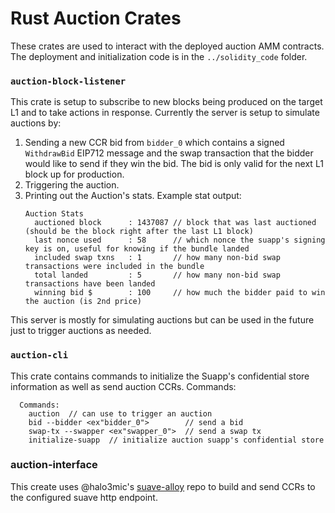 # Rust Auction Crates

These crates are used to interact with the deployed auction AMM contracts. The deployment and initialization code is in the `../solidity_code` folder. 

### `auction-block-listener`
This crate is setup to subscribe to new blocks being produced on the target L1 and to take actions in response. Currently the server is setup to simulate auctions by: 
1. Sending a new CCR bid from `bidder_0` which contains a signed `WithdrawBid` EIP712 message and the swap transaction that the bidder would like to send if they win the bid. The bid is only valid for the next L1 block up for production.
2. Triggering the auction.
3. Printing out the Auction's stats.
   Example stat output:
    ```
    Auction Stats
      auctioned block      : 1437087 // block that was last auctioned (should be the block right after the last L1 block)
      last nonce used      : 58      // which nonce the suapp's signing key is on, useful for knowing if the bundle landed
      included swap txns   : 1       // how many non-bid swap transactions were included in the bundle
      total landed         : 5       // how many non-bid swap transactions have been landed
      winning bid $        : 100     // how much the bidder paid to win the auction (is 2nd price)
    ```
This server is mostly for simulating auctions but can be used in the future just to trigger auctions as needed.

### `auction-cli`
This crate contains commands to initialize the Suapp's confidential store information as well as send auction CCRs.
Commands:
  ```
    Commands:
      auction  // can use to trigger an auction
      bid --bidder <ex"bidder_0">        // send a bid
      swap-tx --swapper <ex"swapper_0">  // send a swap tx
      initialize-suapp  // initialize auction suapp's confidential store
  ```

### auction-interface
This create uses @halo3mic's [suave-alloy](https://github.com/halo3mic/suave-alloy/tree/master/crates/suave-alloy) repo to build and send CCRs to the configured suave http endpoint. 
